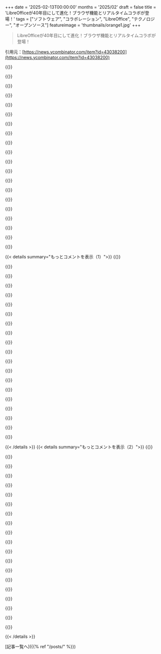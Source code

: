 +++
date = '2025-02-13T00:00:00'
months = '2025/02'
draft = false
title = 'LibreOfficeが40年目にして進化！ブラウザ機能とリアルタイムコラボが登場！'
tags = ["ソフトウェア", "コラボレーション", "LibreOffice", "テクノロジー", "オープンソース"]
featureimage = 'thumbnails/orange1.jpg'
+++

> LibreOfficeが40年目にして進化！ブラウザ機能とリアルタイムコラボが登場！

引用元：[https://news.ycombinator.com/item?id=43038200](https://news.ycombinator.com/item?id=43038200)

{{<matomeQuote body="MS Officeがクラウドに保存するように迫ってくるのがウザくて、LibreOfficeに戻し始めたんだ。Connected experiencesの設定は分かりにくくて混乱するし、Excelの機能が強力で代わりにできないこともあるけど、LibreOfficeも十分使えるし、新機能のCRDTベースの同期が楽しみ！" userName="mshroyer" createdAt="2025-02-14T01:21:24" color="#38d3d3">}}

{{<matomeQuote body="なんで現代版のMS Officeを使うのか疑問なんだよね。2019のオフライン版で十分じゃない？新しい機能が本当に必要なの？2007のリボンUIが好きだったな。" userName="docmars" createdAt="2025-02-14T15:44:34" color="">}}

{{<matomeQuote body="サポートがあるソフトを使うのが大事。2019はもうすぐ修正が終わるからね。" userName="mlyle" createdAt="2025-02-14T22:21:11" color="">}}

{{<matomeQuote body="この辺が理由。さらに、Excelのラムダなどの機能は古い非365版にはないから、LibreOffice Calcに移行するには限界があるね。" userName="mshroyer" createdAt="2025-02-17T02:16:56" color="">}}

{{<matomeQuote body="元は德国のStarWriterがベースで、後にSunが買収したんだ。SoftMakerって競合もあるけど、LibreOfficeに切り替えた。このソフトはずっと嫌いだったけど、SoftMakerがLanguageToolをサポートしないから。" userName="Beijinger" createdAt="2025-02-13T19:57:44" color="">}}

{{<matomeQuote body="OnlyOfficeもあるよ。最近はMoodleやNextcloudとの統合で注目されてるみたい。自ホストのコラボ用にターゲットしてるね。" userName="cookiengineer" createdAt="2025-02-13T21:58:24" color="">}}

{{<matomeQuote body=">後にSunに買収されたと記憶しているが、その後オープンソース化された。SunはそれをOpenOfficeと名付けた。LibreOfficeはOracleがSunを買収した後にOpenOfficeからフォークされたよ。OpenOfficeはその後、Apache財団に寄付された。" userName="mr_toad" createdAt="2025-02-13T21:25:22" color="#ff33a1">}}

{{<matomeQuote body="Oracleは開発を停滞させて、バグトラッカーをプライベートにして、寄付者を追い出したり製品を商業化しようとしたんだ。開発者コミュニティに対するOracleの敵対的な行動がきっかけで、”自由”な寄付者たちの多くがLibreOfficeに移った。結局、OpenOfficeは数年間実質的に死んだプロジェクトになってたんだ。" userName="cookiengineer" createdAt="2025-02-13T22:08:11" color="#785bff">}}

{{<matomeQuote body="OpenOfficeの名前をLibreOfficeに使えないのは残念だ。OpenOfficeの方が良い名前だと思う。" userName="bee_rider" createdAt="2025-02-14T05:19:31" color="">}}

{{<matomeQuote body="Apache Foundationの手に渡った今、OOとLOが仲直りして再統合できると良いけど、技術的には難しいかもね。ブランドの面では改善になると思うけど。" userName="yellowapple" createdAt="2025-02-14T08:44:41" color="">}}

{{<matomeQuote body="まだOOのメンテナーとLOの間に強い対立があるんじゃない？それがLOの単純合併を妨げたから、何年も混乱が続いて、非テクニカルな人たちが古いOOをダウンロードして”クソだな、MSOにしよう”ってなるんだ。" userName="iforgotpassword" createdAt="2025-02-14T07:29:58" color="#ff5733">}}

{{<matomeQuote body="そうだね、両者の対立は続いてると思う。オープンソースのフォークに関して商標で差し止め命令が来ると、そりゃ怒るよ。Oracleの開発者コミュニティに対する扱いはひどかったからね。" userName="cookiengineer" createdAt="2025-02-14T08:27:26" color="">}}

{{<matomeQuote body="Apache FoundationがOpenOfficeの死を認めようとしないのが問題。これがLibreOfficeと比べてユーザーを惑わせてしまってる。" userName="xvilka" createdAt="2025-02-14T06:24:19" color="">}}

{{<matomeQuote body="はい、OpenOfficeには今でも一年以上前の未修正のセキュリティ問題があるから、ApacheはすぐにでもAtticに入れるべきだ。もっとFOSS界隈でこれに注目が集まれば、ユーザーは保守されている優れたプロジェクトを知ることができる。" userName="mksaunders2" createdAt="2025-02-14T15:49:35" color="#785bff">}}

{{<matomeQuote body="> SunはOpenOfficeと名付けた。正確には、SunはStarOfficeを商業商品として維持しつつも、OpenOffice.orgとしてもオープンソース化したんだ。OracleがSunを買収した後にLibreOfficeが誕生した。" userName="johannes1234321" createdAt="2025-02-13T23:31:05" color="#ff33a1">}}

{{<matomeQuote body="> .orgは彼らにとって重要だった。多分、Sunがやってたビジネスの国で、誰かが”OpenOffice”の商標を既に取ってたんだ。だから、.”org”をつけてその商標を回避しようとしたらしい。" userName="skissane" createdAt="2025-02-14T04:55:45" color="">}}

{{<matomeQuote body="それは自動化サービスを提供しているオランダの会社が所有してる。Beneluxでは、彼らが商標所有者との非関連性を明示する了承を持ってたみたい。" userName="joshuaissac" createdAt="2025-02-14T11:33:01" color="">}}

{{<matomeQuote body="どれだ？Papyrusか？軽く見ちゃいけないっしょ。10年以上前の古いバージョンをLinuxのWineで試したけど、これめっちゃ速かったわ。スクロールもサクサク。" userName="Beijinger" createdAt="2025-02-13T23:33:54" color="#ff33a1">}}

{{<matomeQuote body="40年も前のコードベースか。ひえっ！" userName="cpill" createdAt="2025-02-13T21:30:11" color="">}}

{{<matomeQuote body="違うよ、40年のコードベースでコミットログは25年分だけ。Sun時代の初期コミットはすごかった。コミットをまとめて単一のコミットとして追加したから、何やったか分からん状態だ。正直、最近は素晴らしいけど。" userName="chris_wot" createdAt="2025-02-13T23:40:01" color="">}}

{{< details summary="もっとコメントを表示（1）">}}
{{<matomeQuote body="スリムなログはSubversionのマージに似てるかも。OpenOfficeは一時期Subversion使ってたんじゃない？" userName="ianburrell" createdAt="2025-02-14T03:51:13" color="">}}

{{<matomeQuote body="いや、逆のことが多いと思うな。ちゃんとしたコミットメッセージやコードコメントがあれば、最近の謎コードを見た時に過去の理由に気づく瞬間が結構ある。時にはそれが悪い部分を削除するきっかけになったりして。" userName="iforgotpassword" createdAt="2025-02-14T07:34:51" color="#785bff">}}

{{<matomeQuote body="ほんとに必要なのは：A) 素晴らしいコミットメッセージ、B) コミットメッセージよりひどいコメント、C) クレイジーなことがあった少数のコミット、D) 信号が見つけやすいコードベース。Linuxカーネルみたいなものは探すのが大変だ。" userName="mlyle" createdAt="2025-02-14T14:58:34" color="">}}

{{<matomeQuote body="義理の母が古いWordドキュメントを新しいノートパソコン（Win11＋MS Office365）でうまくフォーマットできなかったから、LibreOffice入れたら正しくレンダリングされて喜んでもらえた。Libre WriterはWord2000を思い出させるから、習う時間が省けていい。" userName="relwin" createdAt="2025-02-13T18:06:48" color="#ff33a1">}}

{{<matomeQuote body="$personが$opensource_thingを$tech_illiterate_relativeにインストールしたって聞くと、いつも“anon uses gimp”の緑文を想像するわ。" userName="pinoy420" createdAt="2025-02-13T19:50:28" color="">}}

{{<matomeQuote body="うちの親はコンピュータリテラシーが逆進してるんだよね。特にWindows 8以降の変更とかをすっかり忘れちゃうの。95からXP時代までのUI哲学が頭に焼き付いてるみたいだから、Word 2000/XPに逆戻りする感じ。実際、あんまり文書は書かないけど、今のMSOよりもLOの方が期待に応えてくれそう。" userName="iforgotpassword" createdAt="2025-02-14T07:38:27" color="">}}

{{<matomeQuote body="うちの母もLibreOffice使ってるけど、特に特別なことはやってない。ただの家事用の書類いくつか。最近やっと気づいたけど、もしMicrosoftアカウントが必要だったらもっと問題があったと思う。" userName="dailykoder" createdAt="2025-02-13T22:30:00" color="">}}

{{<matomeQuote body="皮肉なことに、俺たちの職場では古いファイル（2000年前のやつ）をLibreOfficeで開く方がMsOfficeよりも成功してる。" userName="xaldir" createdAt="2025-02-14T09:27:54" color="#785bff">}}

{{<matomeQuote body="俺が一番好きな隠れた機能は、LibreOffice DrawでPDFをオブジェクトレベルで直接編集できること。" userName="cobertos" createdAt="2025-02-13T19:00:28" color="#38d3d3">}}

{{<matomeQuote body="これを使ってMatplotlibで生成したPDFをImpressプレゼンテーションにベクターグラフィックスとしてインポートできるんだ。色や凡例を直接変更できるから、プレゼンに合わせやすくて便利。PowerpointではSVGすらインポートできなかったから、すごく助かってる。" userName="justinnk" createdAt="2025-02-13T23:12:02" color="#ff5733">}}

{{<matomeQuote body="え、そんなことできるの？試してみなきゃ。" userName="pinoy420" createdAt="2025-02-13T19:46:52" color="">}}

{{<matomeQuote body="私のは、プリンターがオフの時にODSファイルが開けなくなるやつ。" userName="fujinghg" createdAt="2025-02-13T19:21:38" color="">}}

{{<matomeQuote body="そのバグ見たことある、なんで動かないのか考えてたんだ。結局、印刷範囲を設定したら、プリンタードライバーにアクセスしなきゃいけなくて、ネットワークプリンターだと応答が遅れるんだよ。設置してから数年、バグレポートもあってイライラしてライセンス買っちゃった。" userName="fujinghg" createdAt="2025-02-13T19:31:05" color="#785bff">}}

{{<matomeQuote body="気にするなよ。<br>「Whose Line Is It Anyway」のように、評価は本当に重要じゃないから。" userName="rkagerer" createdAt="2025-02-13T20:05:06" color="">}}

{{<matomeQuote body="正直、これがやりたくて実体験を書いても埋もれちゃうのがイライラする。プロジェクトのエンジニアにも、顧客にも役立たないし、どこかでエゴにバリデーションしてるだけに見える。" userName="fujinghg" createdAt="2025-02-13T20:15:40" color="">}}

{{<matomeQuote body="＞評価システムが役立つと思うけど、あなたは11日間だけのアカウントなんだよね。本当に意見を形成する経験は足りてないよ。" userName="soperj" createdAt="2025-02-13T21:36:02" color="">}}

{{<matomeQuote body="俺はもう長いこといる。2009年から。たまに数ヶ月離れることも。<br>いつもMSFTを批判できなかった時期を知ってるし、Googleが悪いことをしないっていうのも見てた。今の状況見ろよ。" userName="fujinghg" createdAt="2025-02-13T21:40:10" color="">}}

{{<matomeQuote body="長い間だね、2009年くらいから。4桁のSlashdot IDで笑ってる。じゃあ、新しいアカウントは何で？" userName="lproven" createdAt="2025-02-17T14:51:18" color="">}}

{{<matomeQuote body="その通り。Microsoftを批判できなかった時期なんて、全然覚えてないよ。" userName="soperj" createdAt="2025-02-18T18:08:17" color="">}}

{{<matomeQuote body="1年以上アカウントを持ってるけど、投票システムはあまり良くないと思う。政治に関するスレッドでは、反響の少ない意見の役立つコメントが埋もれがちだね。" userName="bigstrat2003" createdAt="2025-02-13T22:50:26" color="#ff5733">}}


{{< /details >}}
{{< details summary="もっとコメントを表示（2）">}}
{{<matomeQuote body="コメントが人にどう思われているかを知る一つの指標になるから、バランスを取るようにしているよ。" userName="card_zero" createdAt="2025-02-13T23:43:03" color="">}}

{{<matomeQuote body="人間の本物でいる能力には限界があると思う。「自分らしくいる」ってあまり意味がないかも。全てのコミュニケーションは演技なんだ。" userName="card_zero" createdAt="2025-02-14T03:39:24" color="">}}

{{<matomeQuote body="そうかもしれないし、そうじゃないかもね。今の自分を超えて、憧れの作品を作る余地はあると思う。やっぱりコメントを評価するのは、知ってる人にとっての特権じゃない？" userName="econ" createdAt="2025-02-14T05:32:50" color="#785bff">}}

{{<matomeQuote body="誰かの嬉しい機能の反応にケチをつけたら、ダウンvoteされるのは当然だよ。" userName="cwillu" createdAt="2025-02-13T22:31:40" color="">}}

{{<matomeQuote body="モバイルでは上voteと下voteが数ミリしか離れてなくて、押したボタンに関するフィードバックがほとんどないから、誤って投票しちゃうかもしれないよ。" userName="jpeloquin" createdAt="2025-02-14T00:42:36" color="">}}

{{<matomeQuote body="一度ボタンを押すと、'undown'や'unvote'ボタンが出てくるよ。" userName="hulahoof" createdAt="2025-02-14T04:34:42" color="">}}

{{<matomeQuote body="あ、'undown'って書いてあるのか、よかった。誤って下voteしちゃったらどうしようか心配してたけど、故意にはしたことないし。" userName="card_zero" createdAt="2025-02-14T08:31:44" color="">}}

{{<matomeQuote body="押した投票ボタンは消えるよ。ローカルストレージに依存しているようで、しばしばズレがあるみたい。" userName="fourthark" createdAt="2025-02-14T05:40:48" color="">}}

{{<matomeQuote body="WindowsならデフォルトプリンタをMicrosoft Print to PDFにすれば問題解決するよ。ただ、そのバグは本当に厄介だね。" userName="HideousKojima" createdAt="2025-02-13T21:11:40" color="">}}

{{<matomeQuote body="新しいMacbookにLibreOfficeをインストールした理由は、Apple siliconでのパフォーマンスが結構良いから。Acrobatの海賊版との戦いはもう遠慮して、LibreOfficeで満足してるよ。Adobe、おめでとう、あなたの勝ち。" userName="cft" createdAt="2025-02-13T19:57:02" color="#38d3d3">}}

{{<matomeQuote body="Adobeは負けたってこと？ POVによるけど、あまりにも手間がかかる製品は損失だと思うよ、みんなも海賊版を作る気になれないほどだし。" userName="dingdingdang" createdAt="2025-02-13T21:54:13" color="">}}

{{<matomeQuote body="彼らの反海賊対策が勝ったんだろうね。私もLibreOfficeに移行したよ。" userName="cft" createdAt="2025-02-13T22:00:58" color="">}}

{{<matomeQuote body="私はいつもLibreOfficeでcsvファイルを編集してる。Excelはcsvをいじるのが面倒だから。" userName="_fizz_buzz_" createdAt="2025-02-13T17:35:46" color="#45d325">}}

{{<matomeQuote body="本当に同意。沢山のcsvを処理しなきゃならないんだけど、Excelで確認するといつも変にされちゃう。LibreOfficeはちゃんと動くし、コマンドラインから複数タブのExcelファイルをcsvに分けるのが神。フィルターのドキュメントはイマイチだけど、慣れたら最高。" userName="niccl" createdAt="2025-02-13T19:02:35" color="#45d325">}}

{{<matomeQuote body="Excelにはcsvの開き方が2通りある。<br>ダブルクリックは互換性モードで理由は昔に遡るんだ。正しいcsvの開き方は、空のワークブックを開いてデータタブからインポートすること。" userName="TiredOfLife" createdAt="2025-02-13T19:51:13" color="">}}

{{<matomeQuote body="インターフェースにはガッカリだわ。CSVの形式を事前に見抜いてから読み込んでほしいな。ファイルパスに設定を紐付けたら、たとえば/banana/2.csvを開くときに/banana/1.csvと同じだと判断してダイアログなしで開けるかも。" userName="econ" createdAt="2025-02-14T02:10:46" color="">}}

{{<matomeQuote body="ほんとに困ってるわ。顧客がCSVファイルをエクスポートして、Excelで内容を確認するけど、Excelがデータをいじっちゃうのに気づかないんだよね。そしてそのまま送ってくる、もう常習犯だよ（CSVファイルはNotepad++で開くけどね）。" userName="Prickle" createdAt="2025-02-13T23:00:29" color="#785bff">}}

{{<matomeQuote body="Excel/CalcはCSVのIDEみたいなもんだよ。データが整列してるからエラーを見つけやすいんだ。テキストエディタだと、行ごとのカラムデータが抜けてるのが分からない。" userName="speed_spread" createdAt="2025-02-13T19:32:35" color="#ff33a1">}}

{{<matomeQuote body="データをテーブル形式で見たいから、LibreOfficeがぴったりだね。テキストエディタじゃ無理。" userName="_fizz_buzz_" createdAt="2025-02-14T02:08:16" color="#ff5733">}}

{{<matomeQuote body="いや、Emacsはただのテキストエディタじゃなくて、Lisp環境なんだ。それに、最高のテキストエディタがフロントエンドとしてあるわけ。" userName="tmtvl" createdAt="2025-02-13T19:23:21" color="">}}


{{< /details >}}


[記事一覧へ]({{% ref "/posts/" %}})
